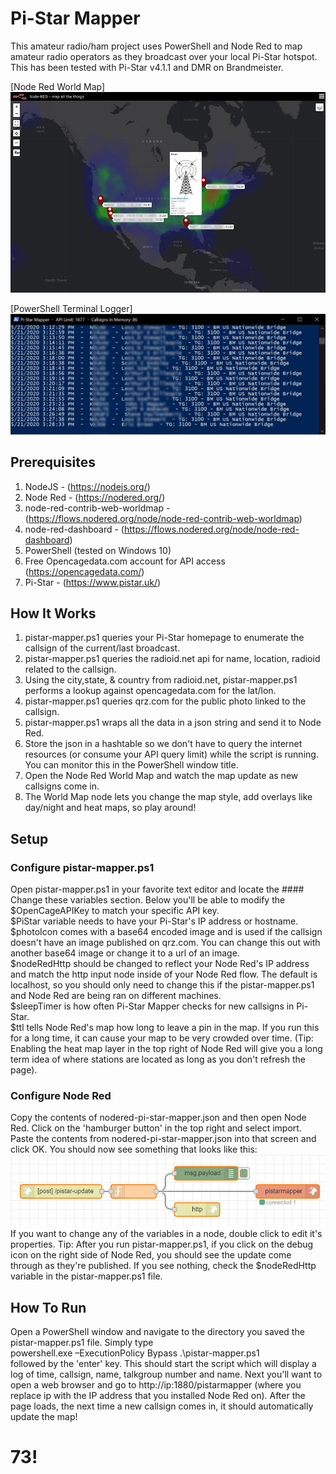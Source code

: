 # Pi-Star Mapper
This amateur radio/ham project uses PowerShell and Node Red to map amateur radio operators as they broadcast over your local Pi-Star hotspot.
This has been tested with Pi-Star v4.1.1 and DMR on Brandmeister.

[Node Red World Map]
![GitHub Logo](/media/HeatMap.jpg)

[PowerShell Terminal Logger]
![GitHub Logo](/media/terminalLog.jpg)

## Prerequisites
1) NodeJS - (https://nodejs.org/)
2) Node Red - (https://nodered.org/)
3) node-red-contrib-web-worldmap - (https://flows.nodered.org/node/node-red-contrib-web-worldmap)
4) node-red-dashboard - (https://flows.nodered.org/node/node-red-dashboard)
5) PowerShell (tested on Windows 10)
6) Free Opencagedata.com account for API access (https://opencagedata.com/)
7) Pi-Star - (https://www.pistar.uk/)


## How It Works
1) pistar-mapper.ps1 queries your Pi-Star homepage to enumerate the callsign of the current/last broadcast.
2) pistar-mapper.ps1 queries the radioid.net api for name, location, radioid related to the callsign.
3) Using the city,state, & country from radioid.net, pistar-mapper.ps1 performs a lookup against opencagedata.com for the lat/lon.
4) pistar-mapper.ps1 queries qrz.com for the public photo linked to the callsign.
5) pistar-mapper.ps1 wraps all the data in a json string and send it to Node Red.
6) Store the json in a hashtable so we don't have to query the internet resources (or consume your API query limit) while the script is running. You can monitor this in the PowerShell window title.
7) Open the Node Red World Map and watch the map update as new callsigns come in.
8) The World Map node lets you change the map style, add overlays like day/night and heat maps, so play around!

## Setup
### Configure pistar-mapper.ps1
Open pistar-mapper.ps1 in your favorite text editor and locate the #### Change these variables section. Below you'll be able to modify the $OpenCageAPIKey to match your specific API key.  
$PiStar variable needs to have your Pi-Star's IP address or hostname.  
$photoIcon comes with a base64 encoded image and is used if the callsign doesn't have an image published on qrz.com. You can change this out with another base64 image or change it to a url of an image.  
$nodeRedHttp should be changed to reflect your Node Red's IP address and match the http input node inside of your Node Red flow. The default is localhost, so you should only need to change this if the pistar-mapper.ps1 and Node Red are being ran on different machines.  
$sleepTimer is how often Pi-Star Mapper checks for new callsigns in Pi-Star.  
$ttl tells Node Red's map how long to leave a pin in the map. If you run this for a long time, it can cause your map to be very crowded over time. (Tip: Enabling the heat map layer in the top right of Node Red will give you a long term idea of where stations are located as long as you don't refresh the page).

### Configure Node Red
Copy the contents of nodered-pi-star-mapper.json and then open Node Red. Click on the 'hamburger button' in the top right and select import. Paste the contents from nodered-pi-star-mapper.json into that screen and click OK. You should now see something that looks like this:
![GitHub Logo](/media/nodered.PNG)
If you want to change any of the variables in a node, double click to edit it's properties. Tip: After you run pistar-mapper.ps1, if you click on the debug icon on the right side of Node Red, you should see the update come through as they're published. If you see nothing, check the $nodeRedHttp variable in the pistar-mapper.ps1 file.

## How To Run
Open a PowerShell window and navigate to the directory you saved the pistar-mapper.ps1 file. Simply type   
powershell.exe –ExecutionPolicy Bypass .\pistar-mapper.ps1  
followed by the 'enter' key. This should start the script which will display a log of time, callsign, name, talkgroup number and name. Next you'll want to open a web browser and go to http://ip:1880/pistarmapper (where you replace ip with the IP address that you installed Node Red on). After the page loads, the next time a new callsign comes in, it should automatically update the map!

# 73!
